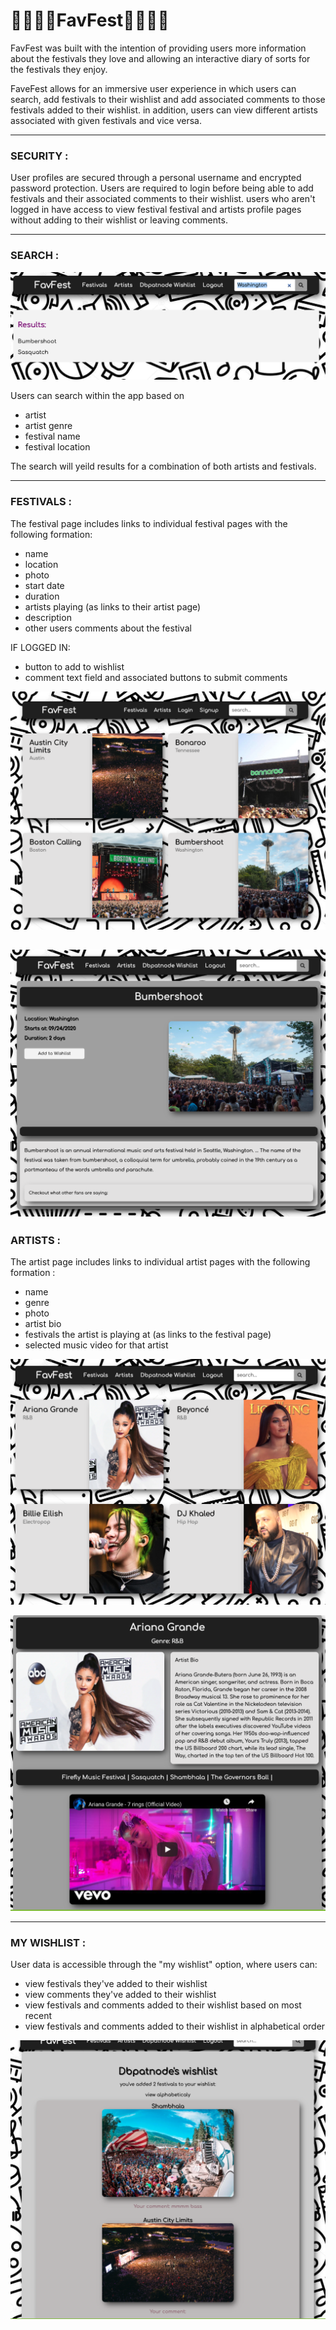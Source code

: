 🎸🤘🎼🎵FavFest🎸🤘🎼🎵
=========================

FavFest was built with the intention of providing users more information about the festivals they love and allowing an interactive diary of sorts for the festivals they enjoy.

FaveFest allows for an immersive user experience in which users can search, add festivals to their wishlist and add associated comments to those festivals added to their wishlist. in addition, users can view different artists associated with given festivals and vice versa.


---
### SECURITY :

User profiles are secured through a personal username and encrypted password protection. Users are required to login before being able to add festivals and their associated comments to their wishlist. users who aren't logged in have access to view festival festival and artists profile pages without adding to their wishlist or leaving comments.

---

### SEARCH : 

![screenshoot](search.jpeg "Search functionality")

Users can search within the app based on 

* artist
* artist genre
* festival name
* festival location
    

The search will yeild results for a combination of both artists and festivals.

---
### FESTIVALS :

The festival page includes links to individual festival pages with the following formation:
* name
* location
* photo
* start date
* duration
* artists playing (as links to their artist page)
* description 
* other users comments about the festival

IF LOGGED IN:
* button to add to wishlist
* comment text field and associated buttons to submit comments



![screenshoot](festival-preview.jpeg "Festival index")


![screenshoot](festival_show.jpeg "Individual festival page")
---
### ARTISTS :

The artist page includes links to individual artist pages with the following formation :

* name
* genre
* photo
* artist bio
* festivals the artist is playing at (as links to the festival page)
* selected music video for that artist



![screenshoot](artists.jpeg "Artist index")


![screenshoot](artist_show.jpeg "Individual artist page")


---
### MY WISHLIST :

User data is accessible through the "my wishlist" option, where users can:
* view festivals they've added to their wishlist
* view comments they've added to their wishlist
* view festivals and comments added to their wishlist based on most recent
* view festivals and comments added to their wishlist in alphabetical order



![screenshoot](wishlist.jpeg "wishlist")







